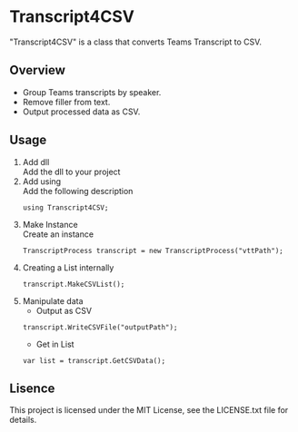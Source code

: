 # Transcript4CSV
"Transcript4CSV" is a class that converts Teams Transcript to CSV.

## Overview
- Group Teams transcripts by speaker.
- Remove filler from text.
- Output processed data as CSV.

## Usage
1. Add dll<br>
    Add the dll to your project
2. Add using<br>
    Add the following description
    ```
    using Transcript4CSV;
    ```
3. Make Instance<br>
    Create an instance
    ```
    TranscriptProcess transcript = new TranscriptProcess("vttPath");
    ```
4. Creating a List internally
    ```
    transcript.MakeCSVList();
    ```
5. Manipulate data
    - Output as CSV
    ```
    transcript.WriteCSVFile("outputPath");
    ```
    - Get in List
    ```
    var list = transcript.GetCSVData();
    ```

## Lisence
This project is licensed under the MIT License, see the LICENSE.txt file for details.